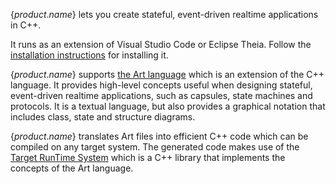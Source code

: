 {$product.name$} lets you create stateful, event-driven realtime applications in C++.

It runs as an extension of Visual Studio Code or Eclipse Theia. Follow the [installation instructions](../installing) for installing it.

{$product.name$} supports [the Art language](../art-lang) which is an extension of the C++ language. It provides high-level concepts useful when designing stateful, event-driven realtime applications, such as capsules, state machines and protocols. It is a textual language, but also provides a graphical notation that includes class, state and structure diagrams.

{$product.name$} translates Art files into efficient C++ code which can be compiled on any target system. The generated code makes use of the [Target RunTime System](../target-rts) which is a C++ library that implements the concepts of the Art language.